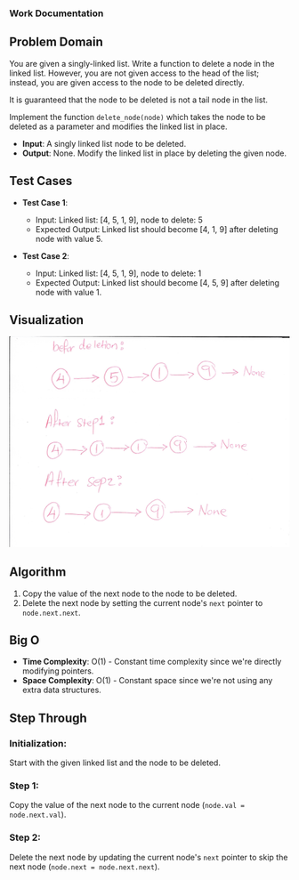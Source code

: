 ### Work Documentation

## Problem Domain

You are given a singly-linked list. Write a function to delete a node in the linked list. However, you are not given access to the head of the list; instead, you are given access to the node to be deleted directly.

It is guaranteed that the node to be deleted is not a tail node in the list.

Implement the function `delete_node(node)` which takes the node to be deleted as a parameter and modifies the linked list in place.

- **Input**: A singly linked list node to be deleted.
- **Output**: None. Modify the linked list in place by deleting the given node.

## Test Cases

- **Test Case 1**:
  - Input: Linked list: [4, 5, 1, 9], node to delete: 5
  - Expected Output: Linked list should become [4, 1, 9] after deleting node with value 5.
  
- **Test Case 2**:
  - Input: Linked list: [4, 5, 1, 9], node to delete: 1
  - Expected Output: Linked list should become [4, 5, 9] after deleting node with value 1.

## Visualization
![alt text](Scan_20240627.jpg)

## Algorithm
1. Copy the value of the next node to the node to be deleted.
2. Delete the next node by setting the current node's `next` pointer to `node.next.next`.

## Big O
- **Time Complexity**: O(1) - Constant time complexity since we're directly modifying pointers.
- **Space Complexity**: O(1) - Constant space since we're not using any extra data structures.


## Step Through

### Initialization:
Start with the given linked list and the node to be deleted.

### Step 1:
Copy the value of the next node to the current node (`node.val = node.next.val`).

### Step 2:
Delete the next node by updating the current node's `next` pointer to skip the next node (`node.next = node.next.next`).
